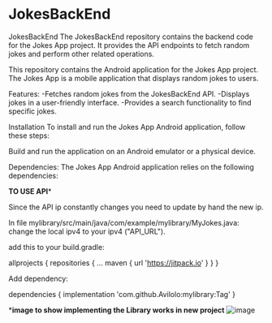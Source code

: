 # JokesBackEnd

JokesBackEnd
The JokesBackEnd repository contains the backend code for the Jokes App project. It provides the API endpoints to fetch random jokes and perform other related operations.

This repository contains the Android application for the Jokes App project. The Jokes App is a mobile application that displays random jokes to users.

Features:
-Fetches random jokes from the JokesBackEnd API.
-Displays jokes in a user-friendly interface.
-Provides a search functionality to find specific jokes.


Installation
To install and run the Jokes App Android application, follow these steps:


Build and run the application on an Android emulator or a physical device.

Dependencies:
The Jokes App Android application relies on the following dependencies:

****TO USE API*****

Since the API ip constantly changes you need to update by hand the new ip.

In file mylibrary/src/main/java/com/example/mylibrary/MyJokes.java:
change the local ipv4 to your ipv4 ("API_URL").

add this to your build.gradle:

allprojects {
		repositories {
			...
			maven { url 'https://jitpack.io' }
		}
	}
  
  Add dependency:
  
  dependencies {
	        implementation 'com.github.Avilolo:mylibrary:Tag'
	}
  
  *******image to show implementing the Library works in new project******
  ![image](https://github.com/Avilolo/JokesAppAndroid/assets/117349493/2ed84b4d-91e0-47f8-9b83-e7b9e6a60cf9)
